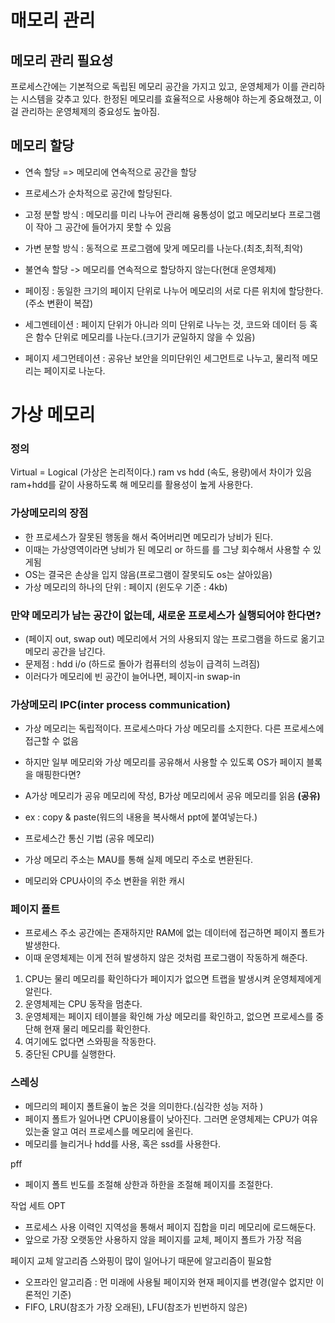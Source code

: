 # 매모리 관리
## 메모리 관리 필요성
프로세스간에는 기본적으로 독립된 메모리 공간을 가지고 있고, 운영체제가 이를 관리하는 시스템을 갖추고 있다. 
한정된 메모리를 효율적으로 사용해야 하는게 중요해졌고, 이걸 관리하는 운영체제의 중요성도 높아짐.

## 메모리 할당
- 연속 할당 => 메모리에 연속적으로 공간을 할당
- 프로세스가 순차적으로 공간에 할당된다.
- 고정 분할 방식 : 메모리를 미리 나누어 관리해 융통성이 없고 메모리보다 프로그램이 작아 그 공간에 들어가지 못할 수 있음
- 가변 분할 방식 : 동적으로 프로그램에 맞게 메모리를 나눈다.(최초,최적,최악)

- 불연속 할당 -> 메모리를 연속적으로 할당하지 않는다(현대 운영체제)
- 페이징 : 동일한 크기의 페이지 단위로 나누어 메모리의 서로 다른 위치에 할당한다.(주소 변환이 복잡)
- 세그멘테이션 : 페이지 단위가 아니라 의미 단위로 나누는 것, 코드와 데이터 등 혹은 함수 단위로 메모리를 나눈다.(크기가 균일하지 않을 수 있음)
- 페이지 세그먼테이션 : 공유난 보안을 의미단위인 세그먼트로 나누고, 물리적 메모리는 페이지로 나눈다.

# 가상 메모리

### 정의
Virtual = Logical (가상은 논리적이다.)
ram vs hdd (속도, 용량)에서 차이가 있음
ram+hdd를 같이 사용하도록 해 메모리를 활용성이 높게 사용한다.

### 가상메모리의 장점
- 한 프로세스가 잘못된 행동을 해서 죽어버리면 메모리가 낭비가 된다.
- 이때는 가상영역이라면 낭비가 된 메모리 or 하드를 를 그냥 회수해서 사용할 수 있게됨
- OS는 결국은 손상을 입지 않음(프로그램이 잘못되도 os는 살아있음)
- 가상 메모리의 하나의 단위 : 페이지 (윈도우 기준 : 4kb)

### 만약 메모리가 남는 공간이 없는데, 새로운 프로세스가 실행되어야 한다면?
- (페이지 out, swap out) 메모리에서 거의 사용되지 않는 프로그램을 하드로 옮기고 메모리 공간을 남긴다.
- 문제점 : hdd i/o (하드로 돌아가 컴퓨터의 성능이 급격히 느려짐)
- 이러다가 메모리에 빈 공간이 늘어나면, 페이지-in swap-in

### 가상메모리 IPC(inter process communication)
- 가상 메모리는 독립적이다. 프로세스마다 가상 메모리를 소지한다. 다른 프로세스에 접근할 수 없음
- 하지만 일부 메모리와 가상 메모리를 공유해서 사용할 수 있도록 OS가 페이지 블록을 매핑한다면?
- A가상 메모리가 공유 메모리에 작성, B가상 메모리에서 공유 메모리를 읽음 **(공유)**
- ex : copy & paste(워드의 내용을 복사해서 ppt에 붙여넣는다.)
- 프로세스간 통신 기법 (공유 메모리)

- 가상 메모리 주소는 MAU를 통해 실제 메모리 주소로 변환된다.
- 메모리와 CPU사이의 주소 변환을 위한 캐시

### 페이지 폴트
- 프로세스 주소 공간에는 존재하지만 RAM에 없는 데이터에 접근하면 페이지 폴트가 발생한다.
- 이때 운영체제는 이게 전혀 발생하지 않은 것처럼 프로그램이 작동하게 해준다.

1. CPU는 물리 메모리를 확인하다가 페이지가 없으면 트랩을 발생시켜 운영체제에게 알린다.
2. 운영체제는 CPU 동작을 멈춘다.
3. 운영체제는 페이지 테이블을 확인해 가상 메모리를 확인하고, 없으면 프로세스를 중단해 현재 물리 메모리를 확인한다.
4. 여기에도 없다면 스와핑을 작동한다.
5. 중단된 CPU를 실행한다.

### 스레싱
- 메므리의 페이지 폴트율이 높은 것을 의미한다.(심각한 성능 저하 )
- 페이지 폴트가 일어나면 CPU이용률이 낮아진다. 그러면 운영체제는 CPU가 여유있는줄 알고 여러 프로세스를 메모리에 올린다.
- 메모리를 늘리거나 hdd를 사용, 혹은 ssd를 사용한다.

pff
- 페이지 폴트 빈도를 조절해 상한과 하한을 조절해 페이지를 조절한다.

작업 세트 OPT
- 프로세스 사용 이력인 지역성을 통해서 페이지 집합을 미리 메모리에 로드해둔다.
- 앞으로 가장 오랫동안 사용하지 않을 페이지를 교체, 페이지 폴트가 가장 적음

페이지 교체 알고리즘
스와핑이 많이 일어나기 때문에 알고리즘이 필요함
- 오프라인 알고리즘 : 먼 미래에 사용될 페이지와 현재 페이지를 변경(알수 없지만 이론적인 기준)
- FIFO, LRU(참조가 가장 오래된), LFU(참조가 빈번하지 않은)